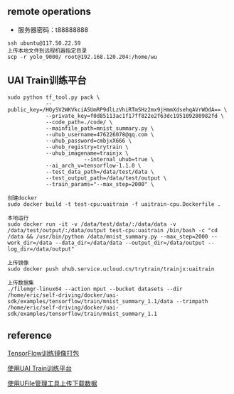 ## remote operations
- 服务器密码：t88888888

```
ssh ubuntu@117.50.22.59
上传本地文件到远程机器指定目录
scp -r yolo_9000/ root@192.168.120.204:/home/wu
```
## UAI Train训练平台
```
sudo python tf_tool.py pack \
            --public_key=/HOySV2WKVkciASUmRP9dlLzVhiRTmSHz2mx9jHmmXdsehqAVrWOdA== \
			--private_key=f0d85113ac1f17ff822e2f63dc195109280982fd \
			--code_path=./code/ \
			--mainfile_path=mnist_summary.py \
			--uhub_username=476226078@qq.com \
			--uhub_password=cmbjxX666 \
			--uhub_registry=trytrain \
			--uhub_imagename=trainjx \
                        --internal_uhub=true \
			--ai_arch_v=tensorflow-1.1.0 \
			--test_data_path=/data/test/data \
			--test_output_path=/data/test/output \
			--train_params="--max_step=2000" \

创建docker
sudo docker build -t test-cpu:uaitrain -f uaitrain-cpu.Dockerfile .

本地运行
sudo docker run -it -v /data/test/data/:/data/data -v /data/test/output/:/data/output test-cpu:uaitrain /bin/bash -c "cd /data && /usr/bin/python /data/mnist_summary.py --max_step=2000 --work_dir=/data --data_dir=/data/data --output_dir=/data/output --log_dir=/data/output"

上传镜像
sudo docker push uhub.service.ucloud.cn/trytrain/trainjx:uaitrain

上传数据集
./filemgr-linux64 --action mput --bucket datasets --dir /home/eric/self-driving/docker/uai-sdk/examples/tensorflow/train/mnist_summary_1.1/data --trimpath /home/eric/self-driving/docker/uai-sdk/examples/tensorflow/train/mnist_summary_1.1
```

## reference
[TensorFlow训练镜像打包][1]

[使用UAI Train训练平台][2]

[使用UFile管理工具上传下载数据][3]

[1]: https://docs.ucloud.cn/ai/uai-train/guide/tensorflow/packing
[2]: https://docs.ucloud.cn/ai/uai-train/tutorial/tf-mnist/train
[3]: https://docs.ucloud.cn/ai/uai-train/base/ufile/files